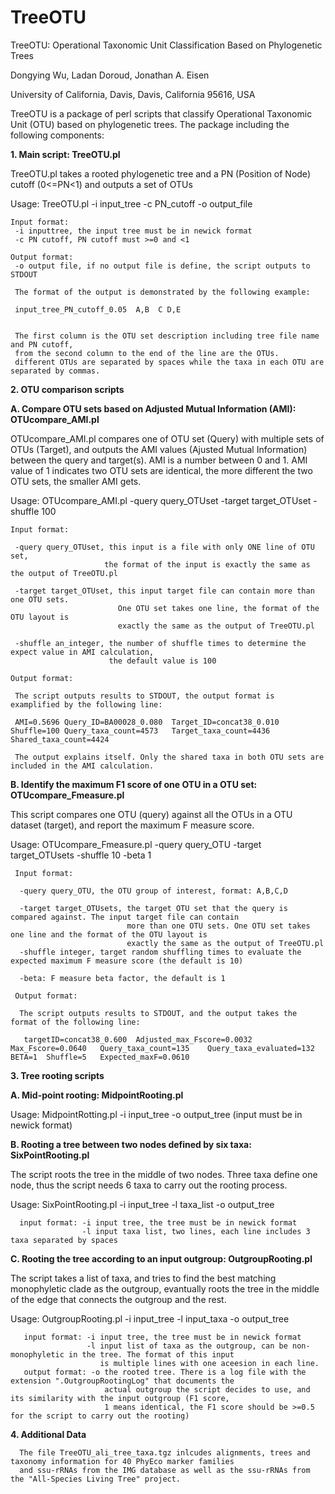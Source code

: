 TreeOTU
=======

TreeOTU: Operational Taxonomic Unit Classification Based on Phylogenetic Trees  

Dongying Wu, Ladan Doroud, Jonathan A. Eisen

University of California, Davis, Davis, California 95616, USA


TreeOTU is a package of perl scripts that classify Operational Taxonomic Unit (OTU) based on phylogenetic trees. 
The package including the following components:

<b>1. Main script: TreeOTU.pl</b>

   TreeOTU.pl takes a rooted phylogenetic tree and a PN (Position of Node) cutoff (0<=PN<1) and outputs a set of OTUs
   
   Usage: TreeOTU.pl -i input_tree -c PN_cutoff -o output_file

    Input format:
     -i inputtree, the input tree must be in newick format
     -c PN cutoff, PN cutoff must >=0 and <1
    
    Output format:
     -o output file, if no output file is define, the script outputs to STDOUT
    
     The format of the output is demonstrated by the following example:

     input_tree_PN_cutoff_0.05  A,B  C D,E
     

     The first column is the OTU set description including tree file name and PN cutoff, 
     from the second column to the end of the line are the OTUs. 
     different OTUs are separated by spaces while the taxa in each OTU are separated by commas. 
    
<b>2. OTU comparison scripts</b>

   <b>A. Compare OTU sets based on Adjusted Mutual Information (AMI): OTUcompare_AMI.pl</b>
   
   OTUcompare_AMI.pl compares one of OTU set (Query) with multiple sets of OTUs (Target), 
   and outputs the AMI values (Ajusted Mutual Information) between the query and target(s). 
   AMI is a number between 0 and 1. AMI value of 1 indicates two OTU sets are identical, 
   the more different the two OTU sets, the smaller AMI gets. 
   
   Usage: OTUcompare_AMI.pl -query query_OTUset -target target_OTUset -shuffle 100
   
    Input format:
   
     -query query_OTUset, this input is a file with only ONE line of OTU set, 
                         the format of the input is exactly the same as the output of TreeOTU.pl
                        
     -target target_OTUset, this input target file can contain more than one OTU sets. 
                            One OTU set takes one line, the format of the OTU layout is  
                            exactly the same as the output of TreeOTU.pl  
   
     -shuffle an_integer, the number of shuffle times to determine the expect value in AMI calculation, 
                          the default value is 100
   
    Output format:
   
     The script outputs results to STDOUT, the output format is examplified by the following line:
   
     AMI=0.5696	Query_ID=BA00028_0.080	Target_ID=concat38_0.010	Shuffle=100	Query_taxa_count=4573	Target_taxa_count=4436	Shared_taxa_count=4424
 
     The output explains itself. Only the shared taxa in both OTU sets are included in the AMI calculation.


   <b>B. Identify the maximum F1 score of one OTU in a OTU set: OTUcompare_Fmeasure.pl</b>
   
   This script compares one OTU (query) against all the OTUs in a OTU dataset (target), and report the maximum F measure score.

   Usage: OTUcompare_Fmeasure.pl -query query_OTU -target target_OTUsets -shuffle 10 -beta 1
   
     Input format:

      -query query_OTU, the OTU group of interest, format: A,B,C,D

      -target target_OTUsets, the target OTU set that the query is compared against. The input target file can contain 
                              more than one OTU sets. One OTU set takes one line and the format of the OTU layout is
                              exactly the same as the output of TreeOTU.pl
      -shuffle integer, target random shuffling times to evaluate the expected maximum F measure score (the default is 10)

      -beta: F measure beta factor, the default is 1

     Output format:
    
      The script outputs results to STDOUT, and the output takes the format of the following line: 

       targetID=concat38_0.600	Adjusted_max_Fscore=0.0032	Max_Fscore=0.0640	Query_taxa_count=135	Query_taxa_evaluated=132	BETA=1	Shuffle=5	Expected_maxF=0.0610


<b>3. Tree rooting scripts</b>

   <b>A. Mid-point rooting: MidpointRooting.pl</b> 

   Usage: MidpointRotting.pl -i input_tree -o output_tree (input must be in newick format)

   <b>B. Rooting a tree between two nodes defined by six taxa: SixPointRooting.pl</b>
 
   The script roots the tree in the middle of two nodes. Three taxa define one node, thus the script needs 6 taxa to carry
   out the rooting process.
   
   Usage: SixPointRooting.pl -i input_tree -l taxa_list -o output_tree 
   
      input format: -i input tree, the tree must be in newick format
                    -l input taxa list, two lines, each line includes 3 taxa separated by spaces 
                    
   <b>C. Rooting the tree according to an input outgroup: OutgroupRooting.pl</b>

   The script takes a list of taxa, and tries to find the best matching monophyletic clade as the outgroup, 
   evantually roots the tree in the middle of the edge that connects the outgroup and the rest.
   
   Usage: OutgroupRooting.pl -i input_tree -l input_taxa -o output_tree
   
       input format: -i input tree, the tree must be in newick format
                     -l input list of taxa as the outgroup, can be non-monophyletic in the tree. The format of this input
                        is multiple lines with one aceesion in each line.
       output format: -o the rooted tree. There is a log file with the extension ".OutgroupRootingLog" that documents the 
                         actual outgroup the script decides to use, and its similarity with the input outgroup (F1 score, 
                         1 means identical, the F1 score should be >=0.5 for the script to carry out the rooting)
                         
                         
<b>4. Additional Data</b>                        
                  
      The file TreeOTU_ali_tree_taxa.tgz inlcudes alignments, trees and taxonomy information for 40 PhyEco marker families 
      and ssu-rRNAs from the IMG database as well as the ssu-rRNAs from the "All-Species Living Tree" project. 
                     
   

